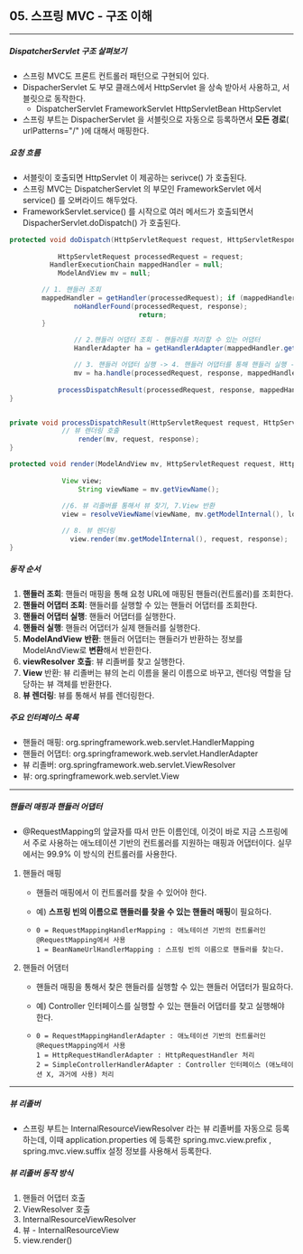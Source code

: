 ## 05. 스프링 MVC - 구조 이해

----

##### DispatcherServlet 구조 살펴보기

- 스프링 MVC도 프론트 컨트롤러 패턴으로 구현되어 있다.
- DispacherServlet 도 부모 클래스에서 HttpServlet 을 상속 받아서 사용하고, 서블릿으로 동작한다.
  - DispatcherServlet FrameworkServlet HttpServletBean HttpServlet
- 스프링 부트는 DispacherServlet 을 서블릿으로 자동으로 등록하면서 **모든 경로**( urlPatterns="/" )에 대해서 매핑한다.



##### 요청 흐름

- 서블릿이 호출되면 HttpServlet 이 제공하는 serivce() 가 호출된다.
- 스프링 MVC는 DispatcherServlet 의 부모인 FrameworkServlet 에서 service() 를 오버라이드 해두었다.
- FrameworkServlet.service() 를 시작으로 여러 메서드가 호출되면서 DispacherServlet.doDispatch() 가 호출된다.

```java
protected void doDispatch(HttpServletRequest request, HttpServletResponse response) throws Exception {
  
	    	HttpServletRequest processedRequest = request;
  		  HandlerExecutionChain mappedHandler = null;
    		ModelAndView mv = null;

        // 1. 핸들러 조회
        mappedHandler = getHandler(processedRequest); if (mappedHandler == null) {
                noHandlerFound(processedRequest, response);
								return; 
        }
        
				// 2.핸들러 어댑터 조회 - 핸들러를 처리할 수 있는 어댑터
				HandlerAdapter ha = getHandlerAdapter(mappedHandler.getHandler());

				// 3. 핸들러 어댑터 실행 -> 4. 핸들러 어댑터를 통해 핸들러 실행 -> 5. ModelAndView 반환 
				mv = ha.handle(processedRequest, response, mappedHandler.getHandler());`
    
    		processDispatchResult(processedRequest, response, mappedHandler, mv, dispatchException);
}


private void processDispatchResult(HttpServletRequest request, HttpServletResponse response, HandlerExecutionChain mappedHandler, ModelAndView mv, Exception exception) throws Exception {
  			 // 뷰 렌더링 호출
				 render(mv, request, response);
}

protected void render(ModelAndView mv, HttpServletRequest request, HttpServletResponse response) throws Exception {
    
  			 View view;
				 String viewName = mv.getViewName(); 
  
  			 //6. 뷰 리졸버를 통해서 뷰 찾기, 7.View 반환
   			 view = resolveViewName(viewName, mv.getModelInternal(), locale, request);

  			 // 8. 뷰 렌더링
			   view.render(mv.getModelInternal(), request, response);
}
```



##### 동작 순서

1. **핸들러 조회**: 핸들러 매핑을 통해 요청 URL에 매핑된 핸들러(컨트롤러)를 조회한다.
2. **핸들러 어댑터 조회**: 핸들러를 실행할 수 있는 핸들러 어댑터를 조회한다.
3. **핸들러 어댑터 실행**: 핸들러 어댑터를 실행한다.
4. **핸들러 실행**: 핸들러 어댑터가 실제 핸들러를 실행한다.
5. **ModelAndView** **반환**: 핸들러 어댑터는 핸들러가 반환하는 정보를 ModelAndView로 **변환**해서 반환한다.
6. **viewResolver** **호출**: 뷰 리졸버를 찾고 실행한다.
7. **View** 반환: 뷰 리졸버는 뷰의 논리 이름을 물리 이름으로 바꾸고, 렌더링 역할을 담당하는 뷰 객체를 반환한다.
8. **뷰 렌더링**: 뷰를 통해서 뷰를 렌더링한다.



##### 주요 인터페이스 목록

- 핸들러 매핑: org.springframework.web.servlet.HandlerMapping
- 핸들러 어댑터: org.springframework.web.servlet.HandlerAdapter
- 뷰 리졸버: org.springframework.web.servlet.ViewResolver
- 뷰: org.springframework.web.servlet.View

----

##### 핸들러 매핑과 핸들러 어댑터

- @RequestMapping의 앞글자를 따서 만든 이름인데, 
  이것이 바로 지금 스프링에서 주로 사용하는 애노테이션 기반의 컨트롤러를 지원하는 매핑과 어댑터이다. 
  실무에서는 99.9% 이 방식의 컨트롤러를 사용한다.

1. 핸들러 매핑

   - 핸들러 매핑에서 이 컨트롤러를 찾을 수 있어야 한다.

   - 예) **스프링 빈의 이름으로 핸들러를 찾을 수 있는 핸들러 매핑**이 필요하다.

   - ```
     0 = RequestMappingHandlerMapping : 애노테이션 기반의 컨트롤러인 @RequestMapping에서 사용
     1 = BeanNameUrlHandlerMapping : 스프링 빈의 이름으로 핸들러를 찾는다.
     ```

2. 핸들러 어댐터

   - 핸들러 매핑을 통해서 찾은 핸들러를 실행할 수 있는 핸들러 어댑터가 필요하다.

   - 예) Controller 인터페이스를 실행할 수 있는 핸들러 어댑터를 찾고 실행해야 한다.

   - ```
     0 = RequestMappingHandlerAdapter : 애노테이션 기반의 컨트롤러인 @RequestMapping에서 사용
     1 = HttpRequestHandlerAdapter : HttpRequestHandler 처리
     2 = SimpleControllerHandlerAdapter : Controller 인터페이스 (애노테이션 X, 과거에 사용) 처리
     ```

----

##### 뷰 리졸버

- 스프링 부트는 InternalResourceViewResolver 라는 뷰 리졸버를 자동으로 등록하는데, 
  이때 application.properties 에 등록한 spring.mvc.view.prefix , spring.mvc.view.suffix 설정 정보를 사용해서 등록한다.

##### 뷰 리졸버 동작 방식

1. 핸들러 어댑터 호출
2. ViewResolver 호출
3. InternalResourceViewResolver
4. 뷰 - InternalResourceView
5. view.render()
